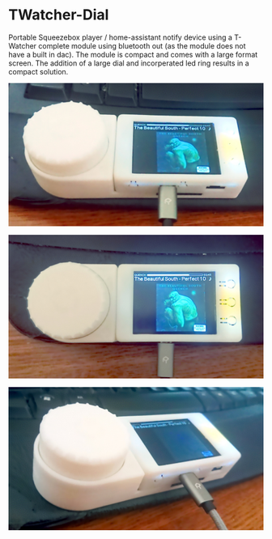 # TWatcher-Dial
Portable Squeezebox player / home-assistant notify device using a T-Watcher complete module using bluetooth out (as the module does not have a built in dac).  The module is compact and comes with a large format screen.  The addition of a large dial and incorperated led ring results in a compact solution.

![TWatcher](twatcher-dial1.jpg)

![TWatcher](twatcher-dial2.jpg)

![TWatcher](twatcher-dial3.jpg)


